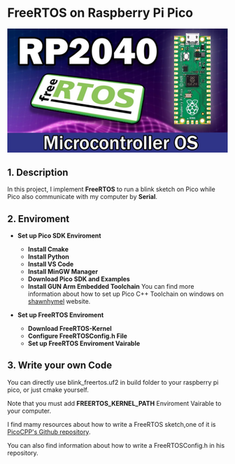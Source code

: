 # FreeRTOS on Raspberry Pi Pico
![RP2040 and FreeRTOS](images/RP2040_FreeRTOS.jpg)
## 1. Description
In this project, I implement **FreeRTOS** to run a blink sketch on Pico while Pico also communicate with my computer by **Serial**.

## 2. Enviroment
- **Set up Pico SDK Enviroment**
    - **Install Cmake**
    - **Install Python**
    - **Install VS Code**
    - **Install MinGW Manager**
    - **Download Pico SDK and Examples**
    - **Install GUN Arm Embedded Toolchain**
    You can find more information about how to set up Pico C++ Toolchain on windows on [shawnhymel](https://shawnhymel.com/2096/how-to-set-up-raspberry-pi-pico-c-c-toolchain-on-windows-with-vs-code/) website.

- **Set up FreeRTOS Enviroment**
    - **Download FreeRTOS-Kernel**
    - **Configure FreeRTOSConfig.h File**
    - **Set up FreeRTOS Enviroment Vairable**

## 3. Write your own Code
You can directly use blink_freertos.uf2 in build folder to your raspberry pi pico, or just cmake yourself.

Note that you must add **FREERTOS_KERNEL_PATH** Enviroment Vairable to your computer.

I find mamy resources about how to write a FreeRTOS sketch,one of it is [PicoCPP's Github repository](https://github.com/PicoCPP/RPI-pico-FreeRTOS).

You can also find information about how to write a FreeRTOSConfig.h in his repository.